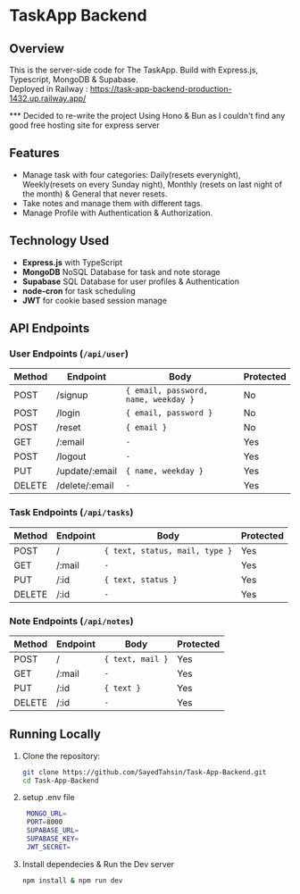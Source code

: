 # TaskApp Backend

## Overview
This is the server-side code for The TaskApp. Build with Express.js, Typescript, MongoDB & Supabase.
<br>Deployed in Railway : https://task-app-backend-production-1432.up.railway.app/

*** Decided to re-write the project Using Hono & Bun as I couldn't find any good free hosting site for express server 

## Features
- Manage task with four categories: Daily(resets everynight), Weekly(resets on every Sunday night), Monthly (resets on last night of the month) & General that never resets.
- Take notes and manage them with different tags.
- Manage Profile with Authentication & Authorization. 

## Technology Used
- **Express.js** with TypeScript
- **MongoDB** NoSQL Database for task and note storage
- **Supabase** SQL Database for user profiles & Authentication
- **node-cron** for task scheduling
- **JWT** for cookie based session manage

## API Endpoints

### User Endpoints (`/api/user`)

| Method | Endpoint                | Body                                  | Protected |
|--------|-------------------------|---------------------------------------|-----------|
| POST   | /signup                 | `{ email, password, name, weekday }`  | No        |
| POST   | /login                  | `{ email, password }`                 | No        |
| POST   | /reset                  | `{ email }`                           | No        |
| GET    | /:email                 | `-`                                   | Yes       |
| POST   | /logout                 | `-`                                   | Yes       |
| PUT    | /update/:email          | `{ name, weekday }`                   | Yes       |
| DELETE | /delete/:email          | `-`                                   | Yes       |

### Task Endpoints (`/api/tasks`)

| Method | Endpoint                | Body                                  | Protected |
|--------|-------------------------|---------------------------------------|-----------|
| POST   | /                       | `{ text, status, mail, type }`        | Yes       |
| GET    | /:mail                  | `-`                                   | Yes       |
| PUT    | /:id                    | `{ text, status }`                    | Yes       |
| DELETE | /:id                    | `-`                                   | Yes       |

### Note Endpoints (`/api/notes`)

| Method | Endpoint                | Body                                  | Protected |
|--------|-------------------------|---------------------------------------|-----------|
| POST   | /                       | `{ text, mail }`                      | Yes       |
| GET    | /:mail                  | `-`                                   | Yes       |
| PUT    | /:id                    | `{ text }`                            | Yes       |
| DELETE | /:id                    | `-`                                   | Yes       |


## Running Locally

1. Clone the repository:
   ```bash
   git clone https://github.com/SayedTahsin/Task-App-Backend.git
   cd Task-App-Backend
   ```
2. setup .env file
   ```bash
    MONGO_URL=
    PORT=8000
    SUPABASE_URL=
    SUPABASE_KEY=
    JWT_SECRET=
   ```
3. Install dependecies & Run the Dev server
   ```bash
   npm install & npm run dev
   ```
